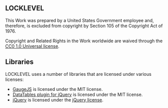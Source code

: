 ## LOCKLEVEL
This Work was prepared by a United States Government employee and, therefore, is excluded from copyright by Section 105 of the Copyright Act of 1976.

Copyright and Related Rights in the Work worldwide are waived through the [CC0 1.0 Universal license](https://creativecommons.org/publicdomain/zero/1.0/).

## Libraries

LOCKLEVEL uses a number of libraries that are licensed under various licenses:

* [GaugeJS](https://github.com/bernii/gauge.js) is licensed under the MIT license.
* [DataTables plugin for jQuery](https://github.com/DataTables/DataTables) is licensed under the MIT license. 
* [jQuery](https://github.com/jquery/jquery) is licensed under the [jQuery license](https://github.com/jquery/jquery/blob/master/LICENSE.txt).